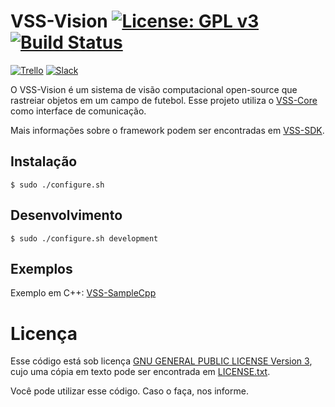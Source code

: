 # VSS-Vision [![License: GPL v3](https://img.shields.io/badge/License-GPL%20v3-blue.svg)][gpl3] [![Build Status](https://travis-ci.org/SIRLab/VSS-Vision.svg?branch=master)][travis]


[![Trello](https://img.shields.io/badge/Trello-SDK-blue.svg)][vss-sdk-trello]
[![Slack](https://img.shields.io/badge/Slack-Channel-551a8b.svg)][slack]

O VSS-Vision é um sistema de visão computacional open-source que rastreiar objetos em um
campo de futebol. Esse projeto utiliza o [VSS-Core][vss-core] como interface de comunicação.


Mais informações sobre o framework podem ser encontradas em [VSS-SDK][vss-sdk]. 


## Instalação
```
$ sudo ./configure.sh
```

## Desenvolvimento
```
$ sudo ./configure.sh development
```

## Exemplos
Exemplo em C++: [VSS-SampleCpp][samplecpp]

# Licença

Esse código está sob licença [GNU GENERAL PUBLIC LICENSE Version 3][gpl3], cujo uma cópia em texto pode ser encontrada em [LICENSE.txt](LICENSE.txt).

Você pode utilizar esse código. Caso o faça, nos informe.

[vss-sdk]: http://sirlab.github.io/VSS-SDK
[gpl3]: http://www.gnu.org/licenses/gpl-3.0/
[travis]: https://travis-ci.org/SIRLab/VSS-Vision
[install]: https://github.com/SIRLab/VSS-Vision/blob/master/INSTALL.md
[vss-sdk-trello]: https://trello.com/b/b4dVV6ug/vss-sdk
[slack]: https://vss-sdk.slack.com
[samplecpp]: https://github.com/SIRLab/VSS-SampleCpp
[vss-core]: https://github.com/SIRLab/VSS-Core





